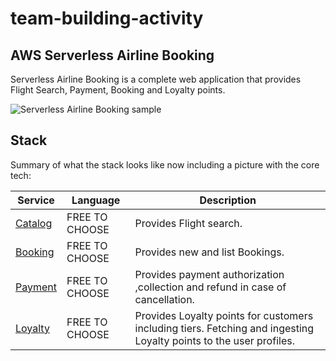 # team-building-activity


## AWS Serverless Airline Booking

Serverless Airline Booking is a complete web application that provides Flight Search, Payment, Booking and Loyalty points.



![Serverless Airline Booking sample](./media/prototype-web.png)



## Stack

Summary of what the stack looks like now including a picture with the core tech:




Service | Language | Description
------------------------------------------------- | ------------------------------------------------- | ---------------------------------------------------------------------------------
[Catalog](./src/backend/catalog/README.md) | FREE TO CHOOSE | Provides Flight search. 
[Booking](./src/backend/booking/README.md) | FREE TO CHOOSE | Provides new and list Bookings. 
[Payment](./src/backend/payment/README.md) | FREE TO CHOOSE | Provides payment authorization ,collection  and refund in case of cancellation.  
[Loyalty](./src/backend/loyalty/README.md) | FREE TO CHOOSE | Provides Loyalty points for customers including tiers. Fetching and ingesting Loyalty points to the user profiles.
